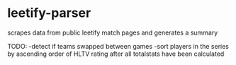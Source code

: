 # leetify-parser
scrapes data from public leetify match pages and generates a summary

TODO:
-detect if teams swapped between games 
-sort players in the series by ascending order of HLTV rating after all totalstats have been calculated
